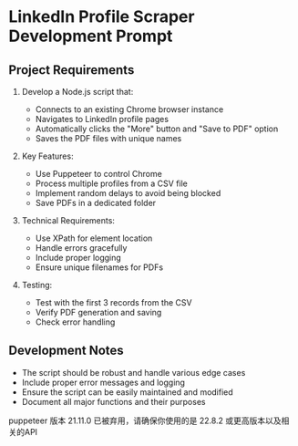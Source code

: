 # LinkedIn Profile Scraper Development Prompt

## Project Requirements

1. Develop a Node.js script that:
   - Connects to an existing Chrome browser instance
   - Navigates to LinkedIn profile pages
   - Automatically clicks the "More" button and "Save to PDF" option
   - Saves the PDF files with unique names

2. Key Features:
   - Use Puppeteer to control Chrome
   - Process multiple profiles from a CSV file
   - Implement random delays to avoid being blocked
   - Save PDFs in a dedicated folder

3. Technical Requirements:
   - Use XPath for element location
   - Handle errors gracefully
   - Include proper logging
   - Ensure unique filenames for PDFs

4. Testing:
   - Test with the first 3 records from the CSV
   - Verify PDF generation and saving
   - Check error handling

## Development Notes

- The script should be robust and handle various edge cases
- Include proper error messages and logging
- Ensure the script can be easily maintained and modified
- Document all major functions and their purposes

puppeteer 版本 21.11.0 已被弃用，请确保你使用的是 22.8.2 或更高版本以及相关的API




